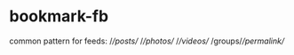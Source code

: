 bookmark-fb
==============

common pattern for feeds:
/*/posts/*
/*/photos/*
/*/videos/*
/groups/*/permalink/*
